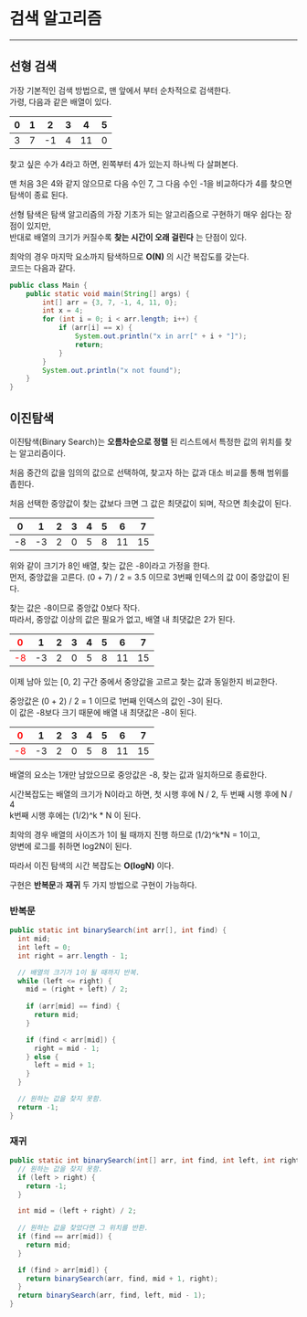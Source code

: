 # 검색 알고리즘

---
## 선형 검색
가장 기본적인 검색 방법으로, 맨 앞에서 부터 순차적으로 검색한다.   
가령, 다음과 같은 배열이 있다.   

| 0 | 1 | 2 | 3 | 4 | 5 |   
| :-: | :-: | :-: | :-: | :-: | :-: |   
| 3 | 7 | -1 | 4 | 11 | 0 |   

찾고 싶은 수가 4라고 하면, 왼쪽부터 4가 있는지 하나씩 다 살펴본다.   

맨 처음 3은 4와 같지 않으므로 다음 수인 7, 그 다음 수인 -1을 비교하다가 4를 찾으면 탐색이 종료 된다.   

선형 탐색은 탐색 알고리즘의 가장 기초가 되는 알고리즘으로 구현하기 매우 쉽다는 장점이 있지만,   
반대로 배열의 크기가 커질수록 **찾는 시간이 오래 걸린다** 는 단점이 있다.    

최악의 경우 마지막 요소까지 탐색하므로 **O(N)** 의 시간 복잡도를 갖는다.   
코드는 다음과 같다.

```java
public class Main {
    public static void main(String[] args) {
        int[] arr = {3, 7, -1, 4, 11, 0};
        int x = 4;
        for (int i = 0; i < arr.length; i++) {
            if (arr[i] == x) {
                System.out.println("x in arr[" + i + "]");
                return;
            }
        }
        System.out.println("x not found");
    }
}
```

## 이진탐색
이진탐색(Binary Search)는 **오름차순으로 정렬** 된 리스트에서 특정한 값의 위치를 찾는 알고리즘이다.   

처음 중간의 값을 임의의 값으로 선택하여, 찾고자 하는 값과 대소 비교를 통해 범위를 좁힌다.   

처음 선택한 중앙값이 찾는 값보다 크면 그 값은 최댓값이 되며, 작으면 최솟값이 된다.   

| 0 | 1 | 2 | 3 | 4 | 5 | 6 | 7 |   
| :-: | :-: | :-: | :-: | :-: | :-: | :-: | :-: |   
| -8 | -3 | 2 | 0 | 5 | 8 | 11 | 15 |   

위와 같이 크기가 8인 배열, 찾는 값은 -8이라고 가정을 한다.   
먼저, 중앙값을 고른다. (0 + 7) / 2 = 3.5 이므로 3번째 인덱스의 값 0이 중앙값이 된다.   

찾는 값은 -8이므로 중앙값 0보다 작다.   
따라서, 중앙값 이상의 값은 필요가 없고, 배열 내 최댓값은 2가 된다.   

|<span style="color:red"> 0 | 1 | 2 </span>| 3 | 4 | 5 | 6 | 7 |   
| :-: | :-: | :-: | :-: | :-: | :-: | :-: | :-: |   
|<span style="color:red"> -8 | -3 | 2 </span>| 0 | 5 | 8 | 11 | 15 |

이제 남아 있는 [0, 2] 구간 중에서 중앙값을 고르고 찾는 값과 동일한지 비교한다.   

중앙값은 (0 + 2) / 2 = 1 이므로 1번째 인덱스의 값인 -3이 된다.   
이 값은 -8보다 크기 때문에 배열 내 최댓값은 -8이 된다.   

|<span style="color:red"> 0 </span>| 1 | 2 | 3 | 4 | 5 | 6 | 7 |   
| :-: | :-: | :-: | :-: | :-: | :-: | :-: | :-: |   
|<span style="color:red"> -8 </span>| -3 | 2 | 0 | 5 | 8 | 11 | 15 |

배열의 요소는 1개만 남았으므로 중앙값은 -8, 찾는 값과 일치하므로 종료한다.   

시간복잡도는 배열의 크기가 N이라고 하면, 첫 시행 후에 N / 2, 두 번째 시행 후에 N / 4   
k번째 시행 후에는 (1/2)^k * N 이 된다.   

최악의 경우 배열의 사이즈가 1이 될 때까지 진행 하므로 (1/2)^k*N = 1이고,   
양변에 로그를 취하면 log2N이 된다.

따라서 이진 탐색의 시간 복잡도는 **O(logN)** 이다.   

구현은 **반복문**과 **재귀** 두 가지 방법으로 구현이 가능하다.
### 반복문
```java
public static int binarySearch(int arr[], int find) {
  int mid;
  int left = 0;
  int right = arr.length - 1;

  // 배열의 크기가 1이 될 때까지 반복.
  while (left <= right) {
    mid = (right + left) / 2;
    
    if (arr[mid] == find) {
      return mid;
    }

    if (find < arr[mid]) {
      right = mid - 1;
    } else {
      left = mid + 1;
    }
  }

  // 원하는 값을 찾지 못함.
  return -1;
}
```
### 재귀
```java
public static int binarySearch(int[] arr, int find, int left, int right) {
  // 원하는 값을 찾지 못함.
  if (left > right) {
    return -1;
  }

  int mid = (left + right) / 2;
  
  // 원하는 값을 찾았다면 그 위치를 반환.
  if (find == arr[mid]) {
    return mid;
  }

  if (find > arr[mid]) {
    return binarySearch(arr, find, mid + 1, right);
  }
  return binarySearch(arr, find, left, mid - 1);
}
```

